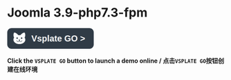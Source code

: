 # Joomla 3.9-php7.3-fpm

<a href="https://www.vsplate.com/?docker-compose=https://github.com/vsplate/dcenvs/joomla/3.9-php7.3-fpm"><img alt="VSPLATE GO" src="https://raw.githubusercontent.com/vsplate/images/master/vsgo_btn.png" width="200px"></a>

**Click the `VSPLATE GO` button to launch a demo online / 点击`VSPLATE GO`按钮创建在线环境**